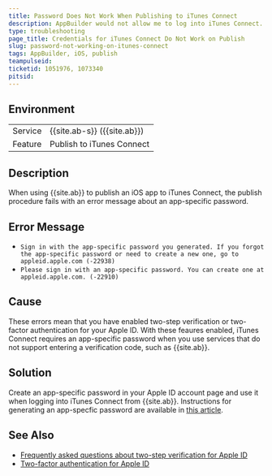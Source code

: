 ```yaml
---
title: Password Does Not Work When Publishing to iTunes Connect
description: AppBuilder would not allow me to log into iTunes Connect. Publishing app to Itunes - password and username not working, they work on Itunes Connect site.
type: troubleshooting
page_title: Credentials for iTunes Connect Do Not Work on Publish
slug: password-not-working-on-itunes-connect
tags: AppBuilder, iOS, publish
teampulseid:
ticketid: 1051976, 1073340
pitsid:
---
```


## Environment
<table>
  <tr>
    <td>Service</td>
    <td>{{site.ab-s}} ({{site.ab}})</td>
  </tr>
  <tr>
    <td>Feature</td>
    <td>Publish to iTunes Connect</td>
  </tr>
</table>

## Description
When using {{site.ab}} to publish an iOS app to iTunes Connect, the publish procedure fails with an error message about an app-specific password.

## Error Message
* `Sign in with the app-specific password you generated. If you forgot the app-specific password or need to create a new one, go to appleid.apple.com (-22938)`
* `Please sign in with an app-specific password. You can create one at appleid.apple.com. (-22910)`

## Cause
These errors mean that you have enabled two-step verification or two-factor authentication for your Apple ID. With these feaures enabled, iTunes Connect requires an app-specific password when you use services that do not support entering a verification code, such as {{site.ab}}. 

## Solution
Create an app-specific password in your Apple ID account page and use it when logging into iTunes Connect from {{site.ab}}. Instructions for generating an app-specfic password are available in [this article](https://support.apple.com/en-us/HT204397).

## See Also
* [Frequently asked questions about two-step verification for Apple ID](https://support.apple.com/en-us/HT204152)
* [Two-factor authentication for Apple ID](https://support.apple.com/en-us/HT204915)